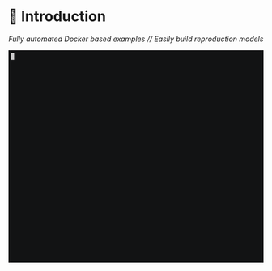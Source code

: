 # 👋 Introduction

*Fully automated Docker based examples // Easily build reproduction models*

![asciinema](https://github.com/vdesabou/gifs/blob/master/connect/connect-filestream-sink/asciinema.gif?raw=true)

